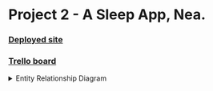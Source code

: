 # Project 2 - A Sleep App, Nea.

### [Deployed site](https://pacific-fortress-29940.herokuapp.com/)

### [Trello board](https://trello.com/b/3RgNwiza/project-2-nea)

<details>
<summary>Entity Relationship Diagram</summary>

![entityrelationshipdiagram](./public/images/Project2ERD.png 'project2 erd')

</details>
